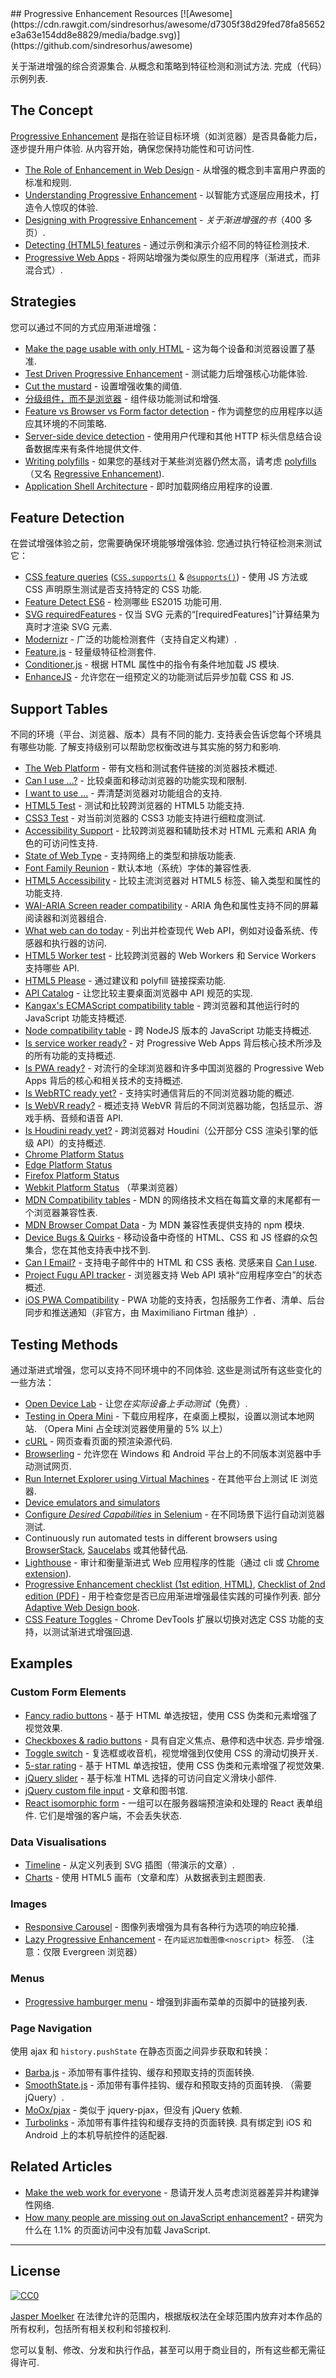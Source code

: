 <div class="github-widget" data-repo="jbmoelker/progressive-enhancement-resources"></div>
## Progressive Enhancement Resources [![Awesome](https://cdn.rawgit.com/sindresorhus/awesome/d7305f38d29fed78fa85652e3a63e154dd8e8829/media/badge.svg)](https://github.com/sindresorhus/awesome)

关于渐进增强的综合资源集合. 从概念和策略到特征检测和测试方法. 完成（代码）示例列表.





## The Concept

[Progressive Enhancement](https://en.wikipedia.org/wiki/Progressive_enhancement) 是指在验证目标环境（如浏览器）是否具备能力后，逐步提升用户体验. 从内容开始，确保您保持功能性和可访问性.

* [The Role of Enhancement in Web Design](https://www.nngroup.com/articles/enhancement/) - 从增强的概念到丰富用户界面的标准和规则.
* [Understanding Progressive Enhancement](http://alistapart.com/article/understandingprogressiveenhancement) - 以智能方式逐层应用技术，打造令人惊叹的体验.
* [Designing with Progressive Enhancement](https://www.filamentgroup.com/dwpe/) - *关于渐进增强的书*（400 多页）.
* [Detecting (HTML5) features](http://diveinto.html5doctor.com/detect.html) - 通过示例和演示介绍不同的特征检测技术. 
* [Progressive Web Apps](https://infrequently.org/2015/06/progressive-apps-escaping-tabs-without-losing-our-soul/) - 将网站增强为类似原生的应用程序（渐进式，而非混合式）.


## Strategies

您可以通过不同的方式应用渐进增强：

* [Make the page usable with only HTML](https://www.gov.uk/service-manual/technology/using-progressive-enhancement#make-the-page-usable-with-only-html) - 这为每个设备和浏览器设置了基准.
* [Test Driven Progressive Enhancement](http://alistapart.com/article/testdriven) - 测试能力后增强核心功能体验.
* [Cut the mustard](http://responsivenews.co.uk/post/18948466399/cutting-the-mustard) - 设置增强收集的阈值.
* [分级组件，而不是浏览器](https://www.filamentgroup.com/lab/grade-the-components.html
) - 组件级功能测试和增强.
* [Feature vs Browser vs Form factor detection](http://www.html5rocks.com/en/tutorials/detection/) - 作为调整您的应用程序以适应其环境的不同策略.
* [Server-side device detection](https://www.smashingmagazine.com/2014/07/server-side-device-detection-with-javascript/) - 使用用户代理和其他 HTTP 标头信息结合设备数据库来有条件地提供文件.
* [Writing polyfills](https://addyosmani.com/blog/writing-polyfills/) - 如果您的基线对于某些浏览器仍然太高，请考虑 [polyfills](https://remysharp.com/2010/10/08/what-is-a-polyfill) （又名 [Regressive Enhancement](https://twitter.com/SlexAxton/status/25600963629)).
* [Application Shell Architecture](https://medium.com/google-developers/instant-loading-web-apps-with-an-application-shell-architecture-7c0c2f10c73) - 即时加载网络应用程序的设置.


## Feature Detection

在尝试增强体验之前，您需要确保环境能够增强体验. 您通过执行特征检测来测试它：

* [CSS feature queries](https://www.sitepoint.com/an-introduction-to-css-supports-rule-feature-queries/) ([`CSS.supports()`](https://developer.mozilla.org/en/docs/Web/API/CSS/supports) & [`@supports()`](https://developer.mozilla.org/en-US/docs/Web/CSS/@supports)) - 使用 JS 方法或 CSS 声明原生测试是否支持特定的 CSS 功能.
* [Feature Detect ES6](https://www.npmjs.com/package/feature-detect-es6) - 检测哪些 ES2015 功能可用.
* [SVG requiredFeatures](https://developer.mozilla.org/en-US/docs/Web/SVG/Attribute/requiredFeatures) - 仅当 SVG 元素的“[requiredFeatures]”计算结果为真时才渲染 SVG 元素.
* [Modernizr](https://modernizr.com/) - 广泛的功能检测套件（支持自定义构建）.
* [Feature.js](http://featurejs.com/) - 轻量级特征检测套件.
* [Conditioner.js](http://conditionerjs.com/) - 根据 HTML 属性中的指令有条件地加载 JS 模块.
* [EnhanceJS](https://www.filamentgroup.com/lab/introducing-enhancejs-smarter-safer-apply-progressive-enhancement.html) - 允许您在一组预定义的功能测试后异步加载 CSS 和 JS.


## Support Tables

不同的环境（平台、浏览器、版本）具有不同的能力. 支持表会告诉您每个环境具有哪些功能. 了解支持级别可以帮助您权衡改进与其实施的努力和影响.

* [The Web Platform](https://platform.html5.org/) - 带有文档和测试套件链接的浏览器技术概述.
* [Can I use ...?](http://caniuse.com/) - 比较桌面和移动浏览器的功能实现和限制.
* [I want to use ...](http://www.iwanttouse.com/) - 弄清楚浏览器对功能组合的支持.
* [HTML5 Test](http://html5test.com/) - 测试和比较跨浏览器的 HTML5 功能支持.
* [CSS3 Test](http://css3test.com/) - 对当前浏览器的 CSS3 功能支持进行细粒度测试.
* [Accessibility Support](https://a11ysupport.io/) - 比较跨浏览器和辅助技术对 HTML 元素和 ARIA 角色的可访问性支持.
* [State of Web Type](https://github.com/bramstein/stateofwebtype) - 支持网络上的类型和排版功能表.
* [Font Family Reunion](http://fontfamily.io/) - 默认本地（系统）字体的兼容性表.
* [HTML5 Accessibility](http://html5accessibility.com/) - 比较主流浏览器对 HTML5 标签、输入类型和属性的功能支持. 
* [WAI-ARIA Screen reader compatibility](https://www.powermapper.com/tests/screen-readers/aria/) - ARIA 角色和属性支持不同的屏幕阅读器和浏览器组合.
* [What web can do today](https://whatwebcando.today/) - 列出并检查现代 Web API，例如对设备系统、传感器和执行器的访问.
* [HTML5 Worker test](https://nolanlawson.github.io/html5workertest/) - 比较跨浏览器的 Web Workers 和 Service Workers 支持哪些 API.
* [HTML5 Please](http://html5please.com/) - 通过建议和 polyfill 链接探索功能.
* [API Catalog](https://developer.microsoft.com/en-us/microsoft-edge/platform/catalog/) - 让您比较主要桌面浏览器中 API 规范的实现.
* [Kangax's ECMAScript compatibility table](http://kangax.github.io/compat-table/) - 跨浏览器和其他运行时的 JavaScript 功能支持概述.
* [Node compatibility table](http://node.green/) - 跨 NodeJS 版本的 JavaScript 功能支持概述.
* [Is service worker ready?](https://jakearchibald.github.io/isserviceworkerready/) - 对 Progressive Web Apps 背后核心技术所涉及的所有功能的支持概述.
* [Is PWA ready?](https://ispwaready.toxicjohann.com/) - 对流行的全球浏览器和许多中国浏览器的 Progressive Web Apps 背后的核心和相关技术的支持概述.
* [Is WebRTC ready yet?](http://iswebrtcreadyyet.com/) - 支持实时通信背后的不同浏览器功能的概述.
* [Is WebVR ready?](https://iswebvrready.org/) - 概述支持 WebVR 背后的不同浏览器功能，包括显示、游戏手柄、音频和语音 API.
* [Is Houdini ready yet?](https://ishoudinireadyyet.com/) - 跨浏览器对 Houdini（公开部分 CSS 渲染引擎的低级 API）的支持概述.
* [Chrome Platform Status](https://www.chromestatus.com/features)
* [Edge Platform Status](https://developer.microsoft.com/en-us/microsoft-edge/platform/status/)
* [Firefox Platform Status](https://platform-status.mozilla.org/)
* [Webkit Platform Status](https://webkit.org/status/) （苹果浏览器）
* [MDN Compatibility tables](https://developer.mozilla.org/en-US/docs/MDN/Contribute/Structures/Compatibility_tables) - MDN 的网络技术文档在每篇文章的末尾都有一个浏览器兼容性表.
* [MDN Browser Compat Data](https://github.com/mdn/browser-compat-data) - 为 MDN 兼容性表提供支持的 npm 模块.
* [Device Bugs & Quirks](https://github.com/scottjehl/Device-Bugs) - 移动设备中奇怪的 HTML、CSS 和 JS 怪癖的众包集合，您在其他支持表中找不到.
* [Can I Email?](https://www.caniemail.com/)  - 支持电子邮件中的 HTML 和 CSS 表格. 灵感来自 [Can I use](http://caniuse.com/).
* [Project Fugu API tracker](https://fugu-tracker.web.app/) - 浏览器支持 Web API 填补“应用程序空白”的状态概述.
* [iOS PWA Compatibility](https://firt.dev/notes/pwa-ios/) - PWA 功能的支持表，包括服务工作者、清单、后台同步和推送通知（非官方，由 Maximiliano Firtman 维护）.


## Testing Methods

通过渐进式增强，您可以支持不同环境中的不同体验. 这些是测试所有这些变化的一些方法：

* [Open Device Lab](https://opendevicelab.com/) - 让您*在实际设备上手动测试*（免费）.
* [Testing in Opera Mini](https://dev.opera.com/articles/making-sites-work-opera-mini/#testing-in-opera-mini)  - 下载应用程序，在桌面上模拟，设置以测试本地网站.  （Opera Mini 占全球浏览器使用量的 5% 以上）
* [cURL](https://curl.haxx.se/docs/manual.html) - 网页查看页面的预渲染源代码.
* [Browserling](https://www.browserling.com/) - 允许您在 Windows 和 Android 平台上的不同版本浏览器中手动测试网页.
* [Run Internet Explorer using Virtual Machines](https://developer.microsoft.com/en-us/microsoft-edge/tools/vms/mac/) - 在其他平台上测试 IE 浏览器.
* [Device emulators and simulators](https://developers.google.com/web/tools/chrome-devtools/iterate/device-mode/testing-other-browsers?hl=en#device-emulators-and-simulators)
* [Configure *Desired Capabilities* in Selenium](https://github.com/SeleniumHQ/selenium/wiki/DesiredCapabilities) - 在不同场景下运行自动浏览器测试.
* Continuously run automated tests in different browsers using [BrowserStack](https://www.browserstack.com/), [Saucelabs](https://saucelabs.com/) 或其他替代品.
* [Lighthouse](https://github.com/GoogleChrome/lighthouse) - 审计和衡量渐进式 Web 应用程序的性能（通过 cli 或 [Chrome extension](https://chrome.google.com/webstore/detail/lighthouse/blipmdconlkpinefehnmjammfjpmpbjk)).
* [Progressive Enhancement checklist (1st edition, HTML)](http://adaptivewebdesign.info/1st-edition/read/chapter-6.html#the-progressive-enhancement-checklist), [Checklist of 2nd edition (PDF)](http://adaptivewebdesign.info/2nd-edition/checklist.pdf)  - 用于检查您是否已应用渐进增强最佳实践的可操作列表. 部分 [Adaptive Web Design book](http://adaptivewebdesign.info/).
* [CSS Feature Toggles](https://chrome.google.com/webstore/detail/css-feature-toggles/aeinmfddnniiloadoappmdnffcbffnjg) - Chrome DevTools 扩展以切换对选定 CSS 功能的支持，以测试渐进式增强回退.


## Examples

### Custom Form Elements

* [Fancy radio buttons](https://www.sitepoint.com/replacing-radio-buttons-without-replacing-radio-buttons/) - 基于 HTML 单选按钮，使用 CSS 伪类和元素增强了视觉效果.
* [Checkboxes & radio buttons](https://www.filamentgroup.com/dwpe/checkbox-radiobutton/)  - 具有自定义焦点、悬停和选中状态. 异步增强.
* [Toggle switch](https://ghinda.net/css-toggle-switch/) - 复选框或收音机，视觉增强到仅使用 CSS 的滑动切换开关.
* [5-star rating](http://lea.verou.me/2011/08/accessible-star-rating-widget-with-pure-css/) - 基于 HTML 单选按钮，使用 CSS 伪类和元素增强了视觉效果.
* [jQuery slider](https://github.com/filamentgroup/jQuery-Slider) - 基于标准 HTML 选择的可访问自定义滑块小部件.
* [jQuery custom file input](https://www.filamentgroup.com/lab/jquery-custom-file-input-book-designing-with-progressive-enhancement.html) - 文章和图书馆.
* [React isomorphic form](https://github.com/ghengeveld/react-isomorphic-form/)  - 一组可以在服务器端预渲染和处理的 React 表单组件. 它们是增强的客户端，不会丢失状态.

### Data Visualisations

* [Timeline](https://css-tricks.com/progressive-enhancement-data-visualizations/) - 从定义列表到 SVG 插图（带演示的文章）.
* [Charts](https://www.filamentgroup.com/lab/update-to-jquery-visualize-accessible-charts-with-html5-from-designing-with.html) - 使用 HTML5 画布（文章和库）从数据表到主题图表.

### Images

* [Responsive Carousel](http://filamentgroup.github.io/responsive-carousel/test/functional/fade-auto.html) - 图像列表增强为具有各种行为选项的响应轮播.
* [Lazy Progressive Enhancement](https://github.com/tvler/lazy-progressive-enhancement)  - 在`内延迟加载图像<noscript> `标签.  （注意：仅限 Evergreen 浏览器）

### Menus

* [Progressive hamburger menu](http://heydonworks.com/practical_aria_examples/#hamburger) - 增强到非画布菜单的页脚中的链接列表.

### Page Navigation

使用 ajax 和 `history.pushState` 在静态页面之间异步获取和转换：

* [Barba.js](http://barbajs.org/) - 添加带有事件挂钩、缓存和预取支持的页面转换.
* [SmoothState.js](https://github.com/miguel-perez/smoothState.js)  - 添加带有事件挂钩、缓存和预取支持的页面转换.  （需要 jQuery）.
* [MoOx/pjax](https://github.com/MoOx/pjax) - 类似于 jquery-pjax，但没有 jQuery 依赖.
* [Turbolinks](https://github.com/turbolinks/turbolinks)  - 添加带有事件挂钩和缓存支持的页面转换. 具有绑定到 iOS 和 Android 上的本机导航控件的适配器.


## Related Articles

* [Make the web work for everyone](https://hacks.mozilla.org/2016/07/make-the-web-work-for-everyone/) - 恳请开发人员考虑浏览器差异并构建弹性网络.
* [How many people are missing out on JavaScript enhancement?](https://gds.blog.gov.uk/2013/10/21/how-many-people-are-missing-out-on-javascript-enhancement/) - 研究为什么在 1.1% 的页面访问中没有加载 JavaScript. 

---

## License

[![CC0](http://mirrors.creativecommons.org/presskit/buttons/88x31/svg/cc-zero.svg)](https://creativecommons.org/publicdomain/zero/1.0/)

[Jasper Moelker](https://twitter.com/jbmoelker) 在法律允许的范围内，根据版权法在全球范围内放弃对本作品的所有权利，包括所有相关权利和邻接权利.

您可以复制、修改、分发和执行作品，甚至可以用于商业目的，所有这些都无需征得许可.
